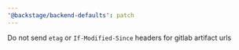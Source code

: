 ```yaml
---
'@backstage/backend-defaults': patch
---
```


Do not send `etag` or `If-Modified-Since` headers for gitlab artifact urls
